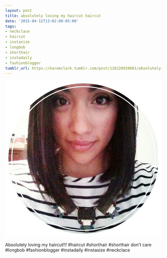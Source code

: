 ```yaml
---
layout: post
title: absolutely loving my haircut haircut
date: '2015-04-12T13:02:00-05:00'
tags:
- neckclace
- haircut
- instasize
- longbob
- shorthair
- instadaily
- fashionblogger
tumblr_url: https://karemclark.tumblr.com/post/116220920601/absolutely-loving-my-haircut-haircut
---
```

 ![](/tumblr_files/tumblr_nmpgrdcizn1u2lcj1o1_640.jpg)  

Absolutely loving my haircut!!! #haircut #shorthair #shorthair don’t care #longbob #fashionblogger #instadaily #instasize #neckclace

